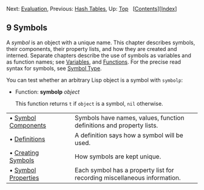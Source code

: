 

Next: [Evaluation](Evaluation.html), Previous: [Hash Tables](Hash-Tables.html), Up: [Top](index.html)   \[[Contents](index.html#SEC_Contents "Table of contents")]\[[Index](Index.html "Index")]

## 9 Symbols

A *symbol* is an object with a unique name. This chapter describes symbols, their components, their property lists, and how they are created and interned. Separate chapters describe the use of symbols as variables and as function names; see [Variables](Variables.html), and [Functions](Functions.html). For the precise read syntax for symbols, see [Symbol Type](Symbol-Type.html).

You can test whether an arbitrary Lisp object is a symbol with `symbolp`:

*   Function: **symbolp** *object*

    This function returns `t` if `object` is a symbol, `nil` otherwise.

|                                               |    |                                                                          |
| :-------------------------------------------- | -- | :----------------------------------------------------------------------- |
| • [Symbol Components](Symbol-Components.html) |    | Symbols have names, values, function definitions and property lists.     |
| • [Definitions](Definitions.html)             |    | A definition says how a symbol will be used.                             |
| • [Creating Symbols](Creating-Symbols.html)   |    | How symbols are kept unique.                                             |
| • [Symbol Properties](Symbol-Properties.html) |    | Each symbol has a property list for recording miscellaneous information. |

